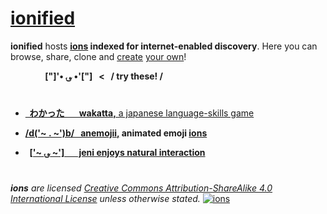 # [ionified](http://ions.ionify.net)

**ionified** hosts **[ions](https://github.com/ionify/ionify/blob/public/info/ion.md)
indexed for internet-enabled discovery**. Here you can browse, share,
clone and [create](https://github.com/organizations/ionified/repositories/new)
 [your own](https://github.com/ionify/ionify/blob/public/info/ion.md)!

&nbsp; &nbsp; &nbsp; &nbsp; &nbsp; &nbsp; &nbsp;
**["]'• ؈ •'["] &nbsp; < &nbsp; / try these! /**

#

+ [**&nbsp; わかった &nbsp; &nbsp; &nbsp; wakatta,**
  a japanese language-skills game](https://rawgit.com/ionified/wakatta-ions.iskitz.net/public/)


+ **[/d('~ . ~')b/ &nbsp; anemojii,](https://rawgit.com/ionified/anemojii-ions.iskitz.net/public/)
  animated emoji [ions](https://github.com/ionify/ionify/blob/public/info/ion.md)**


+ **&nbsp;&nbsp;[['~ ؈ ~'] &nbsp; &nbsp; &nbsp; jeni
  enjoys natural interaction](https://github.com/ionified/jeni-ions.iskitz.net)**

#

_**ions** are licensed_
_[Creative Commons Attribution-ShareAlike 4.0 International License](http://creativecommons.org/licenses/by-sa/4.0/)_
_unless otherwise stated._
  [![ions](https://i.creativecommons.org/l/by-sa/4.0/80x15.png "Creative Commons License")](http://creativecommons.org/licenses/by-sa/4.0/)
